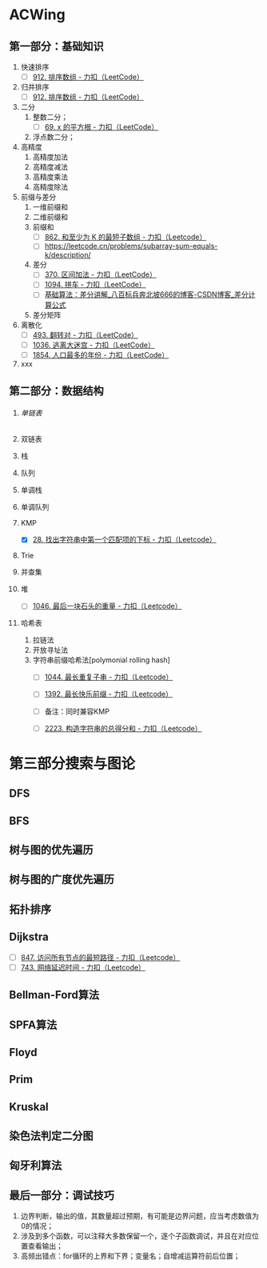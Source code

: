 # ACWing



## 第一部分：基础知识



1. 快速排序
    - [ ] [912. 排序数组 - 力扣（LeetCode）](https://leetcode.cn/problems/sort-an-array/)
2. 归并排序
    - [ ] [912. 排序数组 - 力扣（LeetCode）](https://leetcode.cn/problems/sort-an-array/)
3. 二分
    1. 整数二分；
        - [ ] [69. x 的平方根 - 力扣（LeetCode）](https://leetcode.cn/problems/sqrtx/)
    2. 浮点数二分；
4. 高精度
    1. 高精度加法
    2. 高精度减法
    3. 高精度乘法
    4. 高精度除法
5. 前缀与差分
    1. 一维前缀和
    2. 二维前缀和
    3. 前缀和
        - [ ] [862. 和至少为 K 的最短子数组 - 力扣（Leetcode）](https://leetcode.cn/problems/shortest-subarray-with-sum-at-least-k/description/)
        - [ ] https://leetcode.cn/problems/subarray-sum-equals-k/description/
    4. 差分
        - [ ] [370. 区间加法 - 力扣（LeetCode）](https://leetcode.cn/problems/range-addition/)
        - [ ] [1094. 拼车 - 力扣（LeetCode）](https://leetcode.cn/problems/car-pooling/)
        - [ ] [基础算法：差分讲解_八百标兵奔北坡666的博客-CSDN博客_差分计算公式](https://blog.csdn.net/weixin_43705195/article/details/88370758)
    5. 差分矩阵
6. 离散化
    - [ ] [493. 翻转对 - 力扣（LeetCode）](https://leetcode.cn/problems/reverse-pairs/)
    - [ ] [1036. 逃离大迷宫 - 力扣（LeetCode）](https://leetcode.cn/problems/escape-a-large-maze/)
    - [ ] [1854. 人口最多的年份 - 力扣（LeetCode）](https://leetcode.cn/problems/maximum-population-year/)
7. xxx



## 第二部分：数据结构



1. ###### 单链表
2. 双链表
3. 栈
4. 队列
5. 单调栈
6. 单调队列
7. KMP
    - [x] [28. 找出字符串中第一个匹配项的下标 - 力扣（Leetcode）](https://leetcode.cn/problems/find-the-index-of-the-first-occurrence-in-a-string/description/)

8. Trie
9. 并查集
10. 堆

    - [ ] [1046. 最后一块石头的重量 - 力扣（Leetcode）](https://leetcode.cn/problems/last-stone-weight/solutions/)

11. 哈希表

     1. 拉链法
     2. 开放寻址法
     3. 字符串前缀哈希法[polymonial rolling hash]
         - [ ] [1044. 最长重复子串 - 力扣（Leetcode）](https://leetcode.cn/problems/longest-duplicate-substring/description/)
         - [ ] [1392. 最长快乐前缀 - 力扣（Leetcode）](https://leetcode.cn/problems/longest-happy-prefix/solutions/)
         - [ ] 备注：同时兼容KMP
         - [ ] [2223. 构造字符串的总得分和 - 力扣（Leetcode）](https://leetcode.cn/problems/sum-of-scores-of-built-strings/)



# 第三部分搜索与图论



## DFS

## BFS

## 树与图的优先遍历

## 树与图的广度优先遍历

## 拓扑排序

## Dijkstra

- [ ] [847. 访问所有节点的最短路径 - 力扣（Leetcode）](https://leetcode.cn/problems/shortest-path-visiting-all-nodes/solutions/)
- [ ] [743. 网络延迟时间 - 力扣（Leetcode）](https://leetcode.cn/problems/network-delay-time/solutions/)

## Bellman-Ford算法

## SPFA算法

## Floyd

## Prim

## Kruskal

## 染色法判定二分图

## 匈牙利算法









## 最后一部分：调试技巧



1. 边界判断，输出的值，其数量超过预期，有可能是边界问题，应当考虑数值为0的情况；
2. 涉及到多个函数，可以注释大多数保留一个，逐个子函数调试，并且在对应位置查看输出；
3. 高频出错点：for循环的上界和下界；变量名；自增减运算符前后位置；